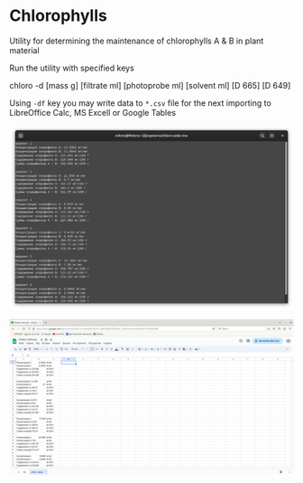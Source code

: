 # Chlorophylls

Utility for determining the maintenance of chlorophylls A & B in plant material
  
Run the utility with specified keys
  
chloro -d [mass g] [filtrate ml] [photoprobe ml] [solvent ml] [D 665] [D 649]

Using `-df` key you may write data to `*.csv` file for the next importing to LibreOffice Calc, MS Excell or Google Tables


![Linux terminal data output](/img/screen_01.png)

![Google table data import](/img/screen_02.png)
